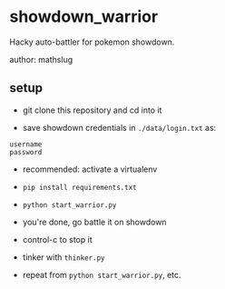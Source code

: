 # showdown_warrior
Hacky auto-battler for pokemon showdown.

author: mathslug

## setup

* git clone this repository and cd into it

* save showdown credentials in `./data/login.txt` as:

```
username
password
```

* recommended: activate a virtualenv

* `pip install requirements.txt`

* `python start_warrior.py`

* you're done, go battle it on showdown

* control-c to stop it

* tinker with `thinker.py`

* repeat from `python start_warrior.py`, etc.
